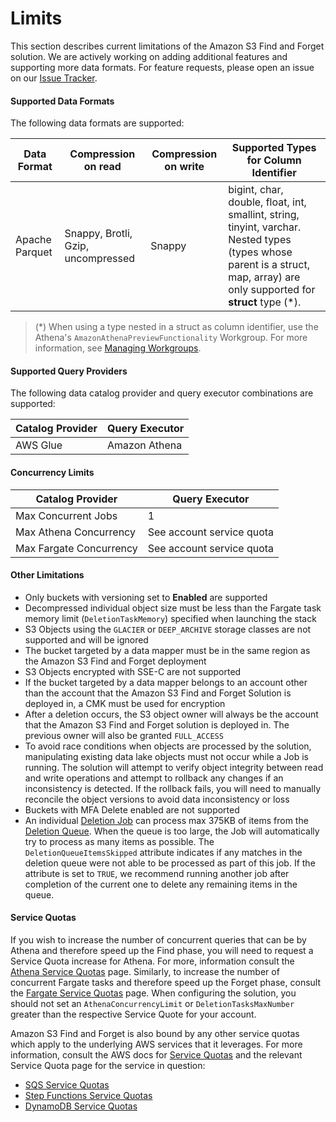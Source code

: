 # Limits

This section describes current limitations of the Amazon S3 Find and Forget
solution. We are actively working on adding additional features and supporting
more data formats. For feature requests, please open an issue on our [Issue
Tracker].

#### Supported Data Formats

The following data formats are supported:

| Data Format    | Compression on read                | Compression on write | Supported Types for Column Identifier                                                                                                                                        |
| -------------- | ---------------------------------- | -------------------- | ---------------------------------------------------------------------------------------------------------------------------------------------------------------------------- |
| Apache Parquet | Snappy, Brotli, Gzip, uncompressed | Snappy               | bigint, char, double, float, int, smallint, string, tinyint, varchar. Nested types (types whose parent is a struct, map, array) are only supported for **struct** type (\*). |

> (\*) When using a type nested in a struct as column identifier, use the
> Athena's `AmazonAthenaPreviewFunctionality` Workgroup. For more information,
> see [Managing Workgroups].

#### Supported Query Providers

The following data catalog provider and query executor combinations are
supported:

| Catalog Provider | Query Executor |
| ---------------- | -------------- |
| AWS Glue         | Amazon Athena  |

#### Concurrency Limits

| Catalog Provider        | Query Executor            |
| ----------------------- | ------------------------- |
| Max Concurrent Jobs     | 1                         |
| Max Athena Concurrency  | See account service quota |
| Max Fargate Concurrency | See account service quota |

#### Other Limitations

- Only buckets with versioning set to **Enabled** are supported
- Decompressed individual object size must be less than the Fargate task memory
  limit (`DeletionTaskMemory`) specified when launching the stack
- S3 Objects using the `GLACIER` or `DEEP_ARCHIVE` storage classes are not
  supported and will be ignored
- The bucket targeted by a data mapper must be in the same region as the Amazon
  S3 Find and Forget deployment
- S3 Objects encrypted with SSE-C are not supported
- If the bucket targeted by a data mapper belongs to an account other than the
  account that the Amazon S3 Find and Forget Solution is deployed in, a CMK must
  be used for encryption
- After a deletion occurs, the S3 object owner will always be the account that
  the Amazon S3 Find and Forget solution is deployed in. The previous owner will
  also be granted `FULL_ACCESS`
- To avoid race conditions when objects are processed by the solution,
  manipulating existing data lake objects must not occur while a Job is running.
  The solution will attempt to verify object integrity between read and write
  operations and attempt to rollback any changes if an inconsistency is
  detected. If the rollback fails, you will need to manually reconcile the
  object versions to avoid data inconsistency or loss
- Buckets with MFA Delete enabled are not supported
- An individual [Deletion Job] can process max 375KB of items from the [Deletion
  Queue]. When the queue is too large, the Job will automatically try to process
  as many items as possible. The `DeletionQueueItemsSkipped` attribute indicates
  if any matches in the deletion queue were not able to be processed as part of
  this job. If the attribute is set to `TRUE`, we recommend running another job
  after completion of the current one to delete any remaining items in the
  queue.

#### Service Quotas

If you wish to increase the number of concurrent queries that can be by Athena
and therefore speed up the Find phase, you will need to request a Service Quota
increase for Athena. For more, information consult the [Athena Service Quotas]
page. Similarly, to increase the number of concurrent Fargate tasks and
therefore speed up the Forget phase, consult the [Fargate Service Quotas] page.
When configuring the solution, you should not set an `AthenaConcurrencyLimit` or
`DeletionTasksMaxNumber` greater than the respective Service Quote for your
account.

Amazon S3 Find and Forget is also bound by any other service quotas which apply
to the underlying AWS services that it leverages. For more information, consult
the AWS docs for [Service Quotas] and the relevant Service Quota page for the
service in question:

- [SQS Service Quotas]
- [Step Functions Service Quotas]
- [DynamoDB Service Quotas]

[issue tracker]: https://github.com/awslabs/amazon-s3-find-and-forget/issues
[service quotas]:
  https://docs.aws.amazon.com/general/latest/gr/aws_service_limits.html
[service quotas]:
  https://docs.aws.amazon.com/general/latest/gr/aws_service_limits.html
[athena service quotas]:
  https://docs.aws.amazon.com/athena/latest/ug/service-limits.html
[fargate service quotas]:
  https://docs.aws.amazon.com/AmazonECS/latest/developerguide/service-quotas.html
[step functions service quotas]:
  https://docs.aws.amazon.com/step-functions/latest/dg/limits.html
[sqs service quotas]:
  https://docs.aws.amazon.com/AWSSimpleQueueService/latest/SQSDeveloperGuide/sqs-quotas.html
[dynamodb service quotas]:
  https://docs.aws.amazon.com/amazondynamodb/latest/developerguide/Limits.html
[deletion job]: ARCHITECTURE.md#deletion-jobs
[deletion queue]: ARCHITECTURE.md#deletion-queue
[managing workgroups]:
  https://docs.aws.amazon.com/athena/latest/ug/workgroups-create-update-delete.html
